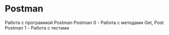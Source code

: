 # Postman
Работа с программой Postman
Postman 0 - Работа с методами Get, Post
Postman 1 - Работа с тестами
